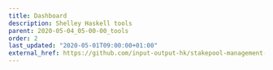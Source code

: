```yaml
---
title: Dashboard
description: Shelley Haskell tools
parent: 2020-05-04_05-00-00_tools
order: 2
last_updated: "2020-05-01T09:00:00+01:00"
external_href: https://github.com/input-output-hk/stakepool-management-tools
---
```

